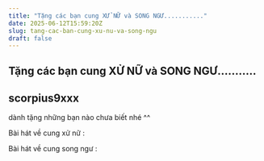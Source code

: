 ```yaml
---
title: "Tặng các bạn cung XỬ NỮ và SONG NGƯ..........."
date: 2025-06-12T15:59:20Z
slug: tang-cac-ban-cung-xu-nu-va-song-ngu
draft: false
---
```


## Tặng các bạn cung XỬ NỮ và SONG NGƯ...........

## scorpius9xxx

dành tặng những bạn nào chưa biết nhé ^^

Bài hát về cung xử nữ :

 
Bài hát về cung song ngư :